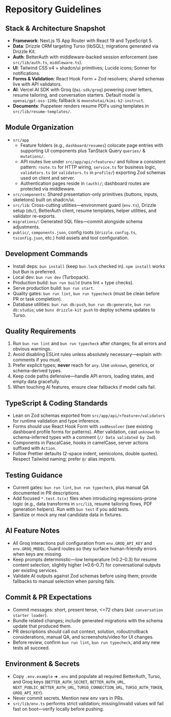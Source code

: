 # Repository Guidelines

## Stack & Architecture Snapshot

- **Framework**: Next.js 15 App Router with React 19 and TypeScript 5.
- **Data**: Drizzle ORM targeting Turso (libSQL); migrations generated via Drizzle Kit.
- **Auth**: BetterAuth with middleware-backed session enforcement (see `src/lib/auth.ts`, `middleware.ts`).
- **UI**: Tailwind CSS v4 + shadcn/ui primitives; Lucide icons; Sonner for notifications.
- **Forms & Validation**: React Hook Form + Zod resolvers; shared schemas live with API validators.
- **AI**: Vercel AI SDK with Groq (`@ai-sdk/groq`) powering cover letters, resume tailoring, and conversation starters. Default model is `openai/gpt-oss-120b`; fallback is `moonshotai/kimi-k2-instruct`.
- **Documents**: Puppeteer renders resume PDFs using templates in `src/lib/resume-templates/`.

## Module Organization

- `src/app`
  - Feature folders (e.g., `dashboard/resumes`) colocate page entries with supporting UI components plus TanStack Query `queries/` & `mutations/`.
  - API routes live under `src/app/api/<feature>/` and follow a consistent pattern: `route.ts` for HTTP wiring, `service.ts` for business logic, `validators.ts` (or `validators.ts` in `profile/`) exporting Zod schemas used on client and server.
  - Authentication pages reside in `(auth)/`; dashboard routes are protected via middleware.
- `src/components`: Shared presentation-only primitives (buttons, inputs, skeletons) built on shadcn/ui.
- `src/lib`: Cross-cutting utilities—environment guard (`env.ts`), Drizzle setup (`db/`), BetterAuth client, resume templates, helper utilities, and validator re-exports.
- `migrations/`: Generated SQL files—commit alongside schema adjustments.
- `public/`, `components.json`, config roots (`drizzle.config.ts`, `tsconfig.json`, etc.) hold assets and tool configuration.

## Development Commands

- Install deps: `bun install` (keep `bun.lock` checked in). `npm install` works but Bun is preferred.
- Local dev: `bun run dev` (Turbopack).
- Production build: `bun run build` (runs lint + type checks).
- Serve production build: `bun run start`.
- Quality gates: `bun run lint`, `bun run typecheck` (must be clean before PR or task completion).
- Database utilities: `bun run db:push`, `bun run db:generate`, `bun run db:studio`; use `bunx drizzle-kit push` to deploy schema updates to Turso.

## Quality Requirements

1. Run `bun run lint` and `bun run typecheck` after changes; fix all errors and obvious warnings.
2. Avoid disabling ESLint rules unless absolutely necessary—explain with comments if you must.
3. Prefer explicit types; **never** reach for `any`. Use `unknown`, generics, or schema-derived types.
4. Keep code paths defensive—handle API errors, loading states, and empty data gracefully.
5. When touching AI features, ensure clear fallbacks if model calls fail.

## TypeScript & Coding Standards

- Lean on Zod schemas exported from `src/app/api/<feature>/validators` for runtime validation and type inference.
- Forms should use React Hook Form with `zodResolver` (see existing dashboard profile forms for patterns). After validation, cast `unknown` to schema-inferred types with a comment (`// Data validated by Zod`).
- Components in PascalCase, hooks in camelCase, server actions suffixed with `Action`.
- Follow Prettier defaults (2-space indent, semicolons, double quotes). Respect Tailwind naming; prefer `@/` alias imports.

## Testing Guidance

- Current gates: `bun run lint`, `bun run typecheck`, plus manual QA documented in PR descriptions.
- Add focused `*.test.ts(x)` files when introducing regressions-prone logic (e.g., data transforms in `src/lib`, resume tailoring flows, PDF generation helpers). Run with `bun test` if you add tests.
- Sanitize or mock any real candidate data in fixtures.

## AI Feature Notes

- All Groq interactions pull configuration from `env.GROQ_API_KEY` and `env.GROQ_MODEL`. Guard routes so they surface human-friendly errors when keys are missing.
- Keep prompts deterministic—low temperature (≈0.2–0.3) for resume content selection, slightly higher (≈0.6–0.7) for conversational outputs per existing services.
- Validate AI outputs against Zod schemas before using them; provide fallbacks to manual selection when parsing fails.

## Commit & PR Expectations

- Commit messages: short, present tense, <=72 chars (`Add conversation starter loader`).
- Bundle related changes; include generated migrations with the schema update that produced them.
- PR descriptions should call out context, solution, rollout/rollback considerations, manual QA, and screenshots/video for UI changes.
- Before review, confirm `bun run lint`, `bun run typecheck`, and any new tests all succeed.

## Environment & Secrets

- Copy `.env.example` ➜ `.env` and populate all required BetterAuth, Turso, and Groq keys (`BETTER_AUTH_SECRET`, `BETTER_AUTH_URL`, `NEXT_PUBLIC_BETTER_AUTH_URL`, `TURSO_CONNECTION_URL`, `TURSO_AUTH_TOKEN`, `GROQ_API_KEY`).
- Never commit secrets. Mention new env vars in PRs.
- `src/lib/env.ts` performs strict validation; missing/invalid values will fail fast on boot—verify locally before pushing.
